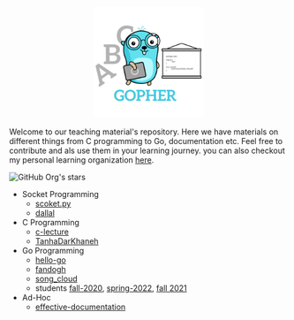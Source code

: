 <p align="center">
  <img height=200px src="https://github.com/cng-by-example/.github/raw/main/profile/img/banner.png"></img>
</p>

Welcome to our teaching material's repository. Here we have materials on different things from C programming to Go, documentation etc.
Feel free to contribute and als use 
them in your learning journey. you can also checkout my personal learning organization [here](https://github.com/1995parham-learning).

![GitHub Org's stars](https://img.shields.io/github/stars/cng-by-example?style=social)

- Socket Programming
  - [scoket.py](https://github.com/cng-by-example/socket.py)
  - [dallal](https://github.com/cng-by-example/dallal)
- C Programming
  - [c-lecture](https://github.com/cng-by-example/c-lecture)
  - [TanhaDarKhaneh](https://github.com/cng-by-example/TanhaDarKhaneh)
- Go Programming
  - [hello-go](https://github.com/cng-by-example/hello-go)
  - [fandogh](https://github.com/cng-by-example/fandogh)
  - [song_cloud](https://github.com/cng-by-example/song_cloud)
  - students [fall-2020](https://github.com/cng-by-example/students-fall-2020), [spring-2022](https://github.com/cng-by-example/students-spring-2022), [fall 2021](https://github.com/cng-by-example/students-fall-2021)
- Ad-Hoc
  - [effective-documentation](https://github.com/cng-by-example/effective-documentation)
